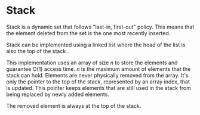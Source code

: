 # Stack

Stack is a dynamic set that follows "last-in, first-out" policy. This means that the
 element deleted from the set is the one most recently inserted.

Stack can be implemented using a linked list where the head of the list is also the top
 of the stack .

This implementation uses an array of size *n* to store the elements and guarantee O(1)
 access time. *n* is the maximum amount of elements that the stack can hold. Elements
 are never physically removed from the array. It's only the pointer to the top of the
 stack, represented by an array index, that is updated. This pointer keeps elements
 that are still used in the stack from being replaced by newly added elements.

The removed element is always at the top of the stack.